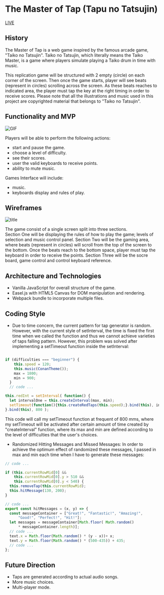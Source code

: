 

# The Master of Tap (Tapu no Tatsujin)
[LIVE](https://leohliao.github.io/tapu_no_tatsujin/index.html)

## History

The Master of Tap is a web game inspired by the famous arcade game, "Taiko no Tatsujin". Taiko no Tatsujin, which literally means the Taiko Master, is a game where players simulate playing a Taiko drum in time with music.

This replication game will be structured with 2 empty (circle) on each corner of the screen. Then once the game starts, player will see beats (represent in circles) scrolling across the screen.  As these beats reaches to indicated area, the player must tap the key at the right timing in order to receive scores. Please note that all the illustrations and music used in this project are copyrighted material that belongs to "Taiko no Tatsujin".


## Functionality and MVP

![GIF](https://i.gyazo.com/d923f0eb3d05f367a93f68c8d347d059.gif)

Players will be able to perform the following actions:
  * start and pause the game.
  * choose a level of difficulty.
  * see their scores.
  * user the valid keyboards to receive points.
  * ability to mute music.

Games Interface will include:
  * music.
  * keyboards display and rules of play.


## Wireframes

![title](https://user-images.githubusercontent.com/25352090/28978222-fdf025e0-78f9-11e7-9516-da349db0cc6c.png)

The game consist of a single screen split into three sections.  
Section One will be displaying the rules of how to play the game; levels of selection and music control panel.
Section Two will be the gaming area, where beats (represent in circles) will scroll from the top of the screen to the bottom. Once the beats reach to the bottom space, player must tap the keyboard in order to receive the points.
Section Three will be the socre board, game control and control keyboard reference.

## Architecture and Technologies

  * Vanilla JavaScript for overall structure of the game.
  * Easel.js with HTML5 Canvas for DOM manipulation and rendering.
  * Webpack bundle to incorporate multiple files.

## Coding Style

  * Due to time concern, the current pattern for tap generator is random.
  However, with the current style of setInterval, the time is fixed the first time when we called the function and thus we cannot achieve varieties of taps falling pattern.  However, this problem was solved after implementing a setTimeout function inside the setInterval:

  ```js

  if (difficulties === "beginner") {
      this.speed = 120;
      this.music(ConanTheme());
      max = 1800;
      min = 900;
    }
    // code ...

  this.redInt = setInterval( function() {
    let intervalOne = this.createInterval(max, min);
    setTimeout(function(){this.createRedTaps(this.speed);}.bind(this), intervalOne);
  }.bind(this), 800 );

  ```

  This code will call my setTimeout function at frequent of 800 mms,
  where my setTimeout will be activated after certain amount of time created by "createInterval" function, where its max and min are defined according to the level of difficulties that the user's choices.

  * Randomized Hitting Messages and Missed Messages:
  In order to achieve the optimum effect of randomized these messages,
  I passed in max and min each time when I have to generate these messages:

  ```js
  // code ...

  if (this.currentRowMid[0] &&
      this.currentRowMid[0].y > 510 &&
      this.currentRowMid[0].y < 540) {
    this.removeTap(this.currentRowMid);
    this.hitMessage(130, 200);
  }

  // code ...
  export const hitMessages = (x, y) => {
    const messageContainer = ["Great!", "Fantastic!", "Amazing!",
        "Good!", "Perfect!", "Hit!"];
    let messages = messageContainer[Math.floor( Math.random()
        * messageContainer.length)];
    // code ...
    text.x = Math.floor(Math.random() * (y - x))+ x;
    text.y = Math.floor(Math.random() * (500-435)) + 435;
    // code ...
  };

  ```

## Future Direction

  - Taps are generated according to actual audio songs.
  - More music choices.
  - Multi-player mode.
